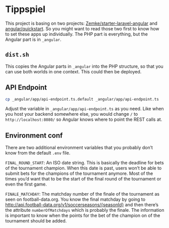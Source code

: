 # Tippspiel

This project is basing on two projects: [Zemke/starter-laravel-angular](https://github.com/Zemke/starter-laravel-angular) and [angular/quickstart](https://github.com/angular/quickstart). So you might want to read those two first to know how to set these apps up individually. The PHP part is everything, but the Angular part is in `_angular`.

## `dist.sh`

This copies the Angular parts in `_angular` into the PHP structure, so that you can use both worlds in one context. This could then be deployed.

## API Endpoint

```sh
cp _angular/app/api-endpoint.ts.default _angular/app/api-endpoint.ts
```

Adjust the variable in `_angular/app/api-endpoint.ts` as you need. Like when you host your backend somewhere else, you would change `/` to `http://localhost:8080/` so Angular knows where to point the REST calls at.

## Environment conf

There are  two additional environment variables that you probably don’t know from the default `.env` file.

`FINAL_ROUND_START`: An ISO date string. This is basically the deadline for bets of the tournament champion. When this date is past, users won’t be able to submit bets for the champions of the tournament anymore. Most of the times you’d want that to be the start of the final round of the tournament or even the first game.

`FINALE_MATCHDAY`: The matchday number of the finale of the tournament as seen on football-data.org. You know the final matchday by going to http://api.football-data.org/v1/soccerseasons/{seasonId} and then there’s the attribute `numberOfMatchdays` which is probably the finale. The information is important to know when the points for the bet of the champion on of the tournament should be added.
